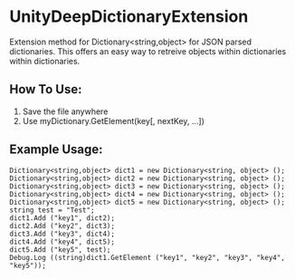 UnityDeepDictionaryExtension
========================

Extension method for Dictionary&lt;string,object> for JSON parsed dictionaries. This offers an easy way to retreive objects within dictionaries within dictionaries.

How To Use:
------------------
1. Save the file anywhere
2. Use myDictionary.GetElement(key[, nextKey, ...])

Example Usage:
------------------

	Dictionary<string,object> dict1 = new Dictionary<string, object> ();
	Dictionary<string,object> dict2 = new Dictionary<string, object> ();
	Dictionary<string,object> dict3 = new Dictionary<string, object> ();
	Dictionary<string,object> dict4 = new Dictionary<string, object> ();
	Dictionary<string,object> dict5 = new Dictionary<string, object> ();
	string test = "Test";
	dict1.Add ("key1", dict2);
	dict2.Add ("key2", dict3);
	dict3.Add ("key3", dict4);
	dict4.Add ("key4", dict5);
	dict5.Add ("key5", test);
	Debug.Log ((string)dict1.GetElement ("key1", "key2", "key3", "key4", "key5"));
